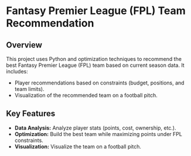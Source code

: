 # Fantasy Premier League (FPL) Team Recommendation

## Overview
This project uses Python and optimization techniques to recommend the best Fantasy Premier League (FPL) team based on current season data. It includes:
- Player recommendations based on constraints (budget, positions, and team limits).
- Visualization of the recommended team on a football pitch.

## Key Features
- **Data Analysis:** Analyze player stats (points, cost, ownership, etc.).
- **Optimization:** Build the best team while maximizing points under FPL constraints.
- **Visualization:** Visualize the team on a football pitch.



